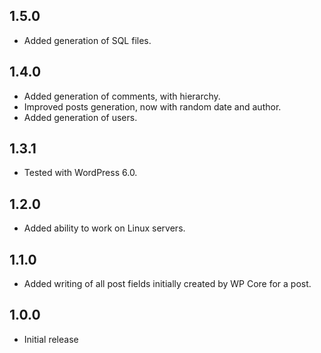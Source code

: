 ## 1.5.0
* Added generation of SQL files.

## 1.4.0
* Added generation of comments, with hierarchy.
* Improved posts generation, now with random date and author.
* Added generation of users.

## 1.3.1
* Tested with WordPress 6.0.

## 1.2.0
* Added ability to work on Linux servers.

## 1.1.0
* Added writing of all post fields initially created by WP Core for a post.

## 1.0.0
* Initial release
